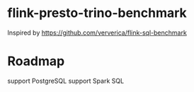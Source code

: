 # flink-presto-trino-benchmark

Inspired by https://github.com/ververica/flink-sql-benchmark

# Roadmap

support PostgreSQL
support Spark SQL
